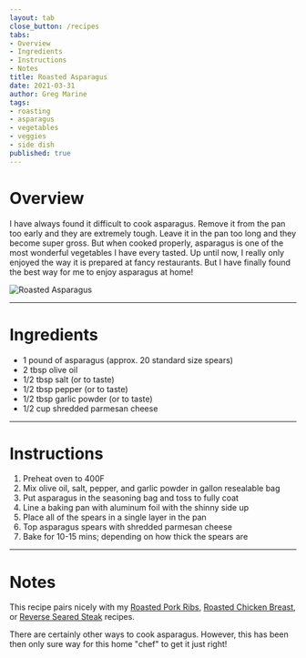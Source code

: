 ```yaml
---
layout: tab
close_button: /recipes
tabs:
- Overview
- Ingredients
- Instructions
- Notes
title: Roasted Asparagus
date: 2021-03-31
author: Greg Marine
tags: 
- roasting
- asparagus
- vegetables
- veggies
- side dish
published: true
---
```


# Overview

I have always found it difficult to cook asparagus. Remove it from the pan too early and they are extremely tough. Leave it in the pan too long and they become super gross. But when cooked properly, asparagus is one of the most wonderful vegetables I have every tasted. Up until now, I really only enjoyed the way it is prepared at fancy restaurants. But I have finally found the best way for me to enjoy asparagus at home!

![Roasted Asparagus](/assets/img/collections/recipes/roasted-asparagus/roasted-asparagus.jpg "Roasted Asparagus")

<!--more-->

---

# Ingredients

- 1 pound of asparagus (approx. 20 standard size spears)
- 2 tbsp olive oil
- 1/2 tbsp salt (or to taste)
- 1/2 tbsp pepper (or to taste)
- 1/2 tbsp garlic powder (or to taste)
- 1/2 cup shredded parmesan cheese

---

# Instructions

1. Preheat oven to 400F
2. Mix olive oil, salt, pepper, and garlic powder in gallon resealable bag
3. Put asparagus in the seasoning bag and toss to fully coat
4. Line a baking pan with aluminum foil with the shinny side up
5. Place all of the spears in a single layer in the pan
6. Top asparagus spears with shredded parmesan cheese
7. Bake for 10-15 mins; depending on how thick the spears are

---

# Notes

This recipe pairs nicely with my [Roasted Pork Ribs](/recipes/roasted-pork-ribs), [Roasted Chicken Breast](/recipes/roasted-chicken-breast), or [Reverse Seared Steak](/recipes/reverse-seared-steak) recipes.

There are certainly other ways to cook asparagus. However, this has been then only sure way for this home "chef" to get it just right!